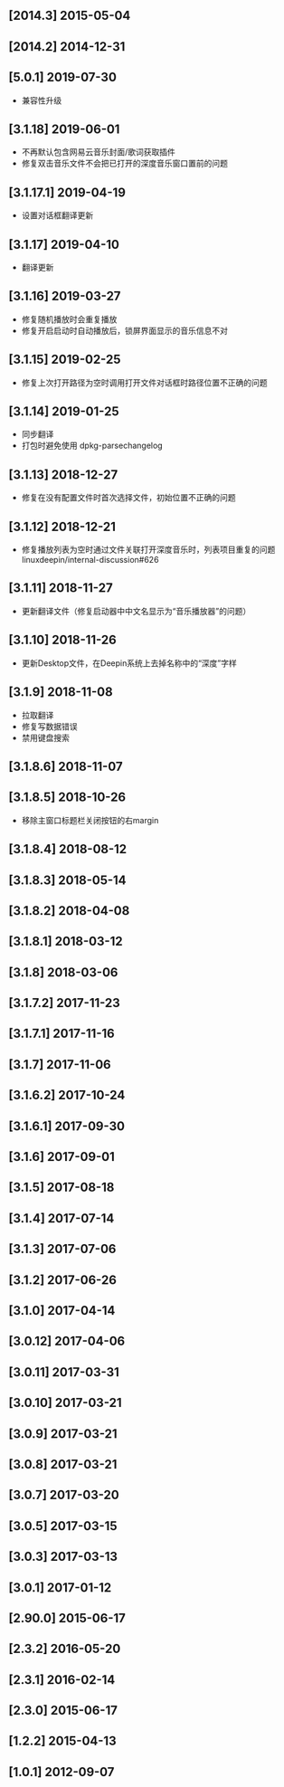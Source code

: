 ## [2014.3] 2015-05-04


## [2014.2] 2014-12-31


## [5.0.1] 2019-07-30

*  兼容性升级

## [3.1.18] 2019-06-01

*  不再默认包含网易云音乐封面/歌词获取插件
*  修复双击音乐文件不会把已打开的深度音乐窗口置前的问题

## [3.1.17.1] 2019-04-19

*  设置对话框翻译更新

## [3.1.17] 2019-04-10

*  翻译更新

## [3.1.16] 2019-03-27

*  修复随机播放时会重复播放
*  修复开启启动时自动播放后，锁屏界面显示的音乐信息不对

## [3.1.15] 2019-02-25

*  修复上次打开路径为空时调用打开文件对话框时路径位置不正确的问题

## [3.1.14] 2019-01-25

*  同步翻译
*  打包时避免使用 dpkg-parsechangelog

## [3.1.13] 2018-12-27

*  修复在没有配置文件时首次选择文件，初始位置不正确的问题

## [3.1.12] 2018-12-21

*  修复播放列表为空时通过文件关联打开深度音乐时，列表项目重复的问题 linuxdeepin/internal-discussion#626

## [3.1.11] 2018-11-27

*  更新翻译文件（修复启动器中中文名显示为“音乐播放器”的问题）

## [3.1.10] 2018-11-26

*  更新Desktop文件，在Deepin系统上去掉名称中的“深度”字样

## [3.1.9] 2018-11-08

*  拉取翻译
*  修复写数据错误
*  禁用键盘搜索

## [3.1.8.6] 2018-11-07


## [3.1.8.5] 2018-10-26

*  移除主窗口标题栏关闭按钮的右margin

## [3.1.8.4] 2018-08-12


## [3.1.8.3] 2018-05-14


## [3.1.8.2] 2018-04-08


## [3.1.8.1] 2018-03-12


## [3.1.8] 2018-03-06


## [3.1.7.2] 2017-11-23


## [3.1.7.1] 2017-11-16


## [3.1.7] 2017-11-06


## [3.1.6.2] 2017-10-24


## [3.1.6.1] 2017-09-30


## [3.1.6] 2017-09-01


## [3.1.5] 2017-08-18


## [3.1.4] 2017-07-14


## [3.1.3] 2017-07-06


## [3.1.2] 2017-06-26


## [3.1.0] 2017-04-14


## [3.0.12] 2017-04-06


## [3.0.11] 2017-03-31


## [3.0.10] 2017-03-21


## [3.0.9] 2017-03-21


## [3.0.8] 2017-03-21


## [3.0.7] 2017-03-20


## [3.0.5] 2017-03-15


## [3.0.3] 2017-03-13


## [3.0.1] 2017-01-12


## [2.90.0] 2015-06-17


## [2.3.2] 2016-05-20


## [2.3.1] 2016-02-14


## [2.3.0] 2015-06-17


## [1.2.2] 2015-04-13


## [1.0.1] 2012-09-07


